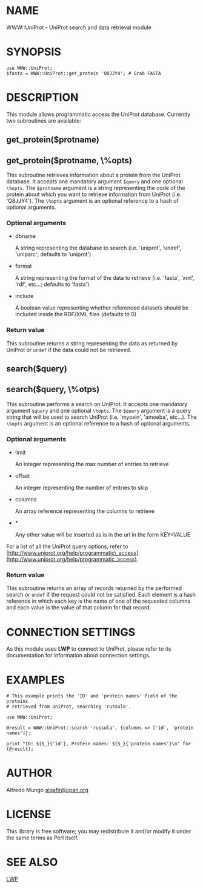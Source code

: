 # NAME

WWW::UniProt - UniProt search and data retrieval module

# SYNOPSIS

    use WWW::UniProt;
    $fasta = WWW::UniProt::get_protein 'Q8JJY4'; # Grab FASTA

# DESCRIPTION

This module allows programmatic access the UniProt database.
Currently two subroutines are available:

## get\_protein($protname)

## get\_protein($protname, \\%opts)

This subroutine retrieves information about a protein from the UniProt
database. It accepts one mandatory argument `$query` and one optional
`\%opts`. The `$protname` argument is a string representing the code of the
protein about which you want to retrieve information from UniProt (i.e.
'Q8JJY4'). The `\%opts` argument is an optional reference to a hash of
optional arguments.

### Optional arguments

- dbname

    A string representing the database to search (i.e. 'uniprot', 'uniref',
    'uniparc'; defaults to 'uniprot')

- format

    A string representing the format of the data to retrieve (i.e. 'fasta', 'xml',
    'rdf', etc...; defaults to 'fasta')

- include

    A boolean value representing whether referenced datasets should be included
    inside the RDF/XML files (defaults to 0)

### Return value

This subroutine returns a string representing the data as returned by UniProt
or `undef` if the data could not be retrieved.

## search($query)

## search($query, \\%otps)

This subroutine performs a search on UniProt. It accepts one mandatory argument
`$query` and one optional `\%opts`. The `$query` argument is a query string
that will be used to search UniProt (i.e. 'myosin', 'amoeba', etc...). The
`\%opts` argument is an optional reference to a hash of optional arguments.

### Optional arguments

- limit

    An integer representing the max number of entries to retrieve

- offset

    An integer representing the number of entries to skip

- columns

    An array reference representing the columns to retrieve

- \*

    Any other value will be inserted as is in the url in the form KEY=VALUE

For a list of all the UniProt query options, refer to
[http://www.uniprot.org/help/programmatic\_access](http://www.uniprot.org/help/programmatic_access).

### Return value

This subroutine returns an array of records returned by the performed search or
`undef` if the request could not be satisfied. Each element is a hash
reference in which each key is the name of one of the requested columns and
each value is the value of that column for that record.

# CONNECTION SETTINGS

As this module uses **LWP** to connect to UniProt, please refer to its
documentation for information about connection settings.

# EXAMPLES

    # This example prints the 'ID' and 'protein names' field of the proteins
    # retrieved from UniProt, searching 'russula'.

    use WWW::UniProt;

    @result = WWW::UniProt::search 'russula', {columns => ['id', 'protein names']};

    print "ID: ${$_}{'id'}, Protein names: ${$_}{'protein names'}\n" for (@result);

# AUTHOR

Alfredo Mungo <alqafir@cpan.org>

# LICENSE

This library is free software; you may redistribute it and/or modify it under
the same terms as Perl itself.

# SEE ALSO

[LWP](https://metacpan.org/pod/LWP)

